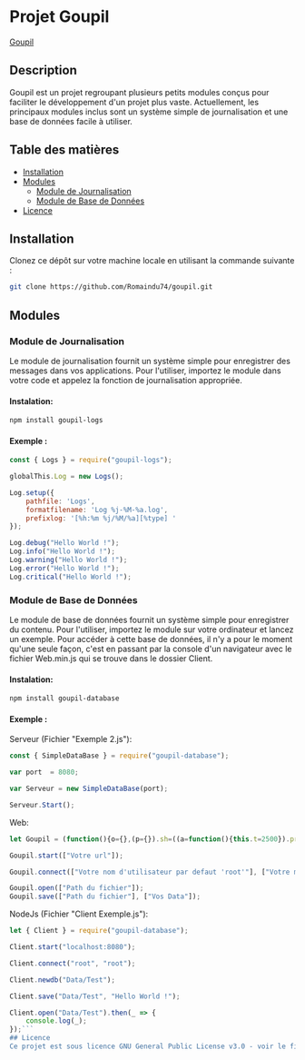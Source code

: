 # Projet Goupil

[Goupil](https://goupil.hopto.org)

## Description

Goupil est un projet regroupant plusieurs petits modules conçus pour faciliter le développement d'un projet plus vaste. Actuellement, les principaux modules inclus sont un système simple de journalisation et une base de données facile à utiliser.

## Table des matières

- [Installation](#installation)
- [Modules](#modules)
  - [Module de Journalisation](#module-de-journalisation)
  - [Module de Base de Données](#module-de-base-de-données)
- [Licence](#licence)

## Installation

Clonez ce dépôt sur votre machine locale en utilisant la commande suivante :

```bash
git clone https://github.com/Romaindu74/goupil.git
```

## Modules

### Module de Journalisation
Le module de journalisation fournit un système simple pour enregistrer des messages dans vos applications. Pour l'utiliser, importez le module dans votre code et appelez la fonction de journalisation appropriée.

#### Instalation: 
```bash
npm install goupil-logs
```

#### Exemple :
```js
const { Logs } = require("goupil-logs");

globalThis.Log = new Logs();

Log.setup({
    pathfile: 'Logs',
    formatfilename: 'Log %j-%M-%a.log',
    prefixlog: '[%h:%m %j/%M/%a][%type] '
});

Log.debug("Hello World !");
Log.info("Hello World !");
Log.warning("Hello World !");
Log.error("Hello World !");
Log.critical("Hello World !");
```

### Module de Base de Données
Le module de base de données fournit un système simple pour enregistrer du contenu. Pour l'utiliser, importez le module sur votre ordinateur et lancez un exemple. Pour accéder à cette base de données, il n'y a pour le moment qu'une seule façon, c'est en passant par la console d'un navigateur avec le fichier Web.min.js qui se trouve dans le dossier Client.

#### Instalation: 
```bash
npm install goupil-database
```

#### Exemple :
Serveur (Fichier "Exemple 2.js"):
```js
const { SimpleDataBase } = require("goupil-database");

var port  = 8080;

var Serveur = new SimpleDataBase(port);

Serveur.Start();
```

Web:
```js
let Goupil = (function(){o={},(p={}).sh=((a=function(){this.t=2500}).prot..... ("Fichier Web.min.js");

Goupil.start(["Votre url"]);

Goupil.connect(["Votre nom d'utilisateur par defaut 'root'"], ["Votre mot de passe par defaut 'root'"]);

Goupil.open(["Path du fichier"]);
Goupil.save(["Path du fichier"], ["Vos Data"]);
```

NodeJs (Fichier "Client Exemple.js"):
```js
let { Client } = require("goupil-database");

Client.start("localhost:8080");

Client.connect("root", "root");

Client.newdb("Data/Test");

Client.save("Data/Test", "Hello World !");

Client.open("Data/Test").then(_ => {
    console.log(_);
});```
## Licence
Ce projet est sous licence GNU General Public License v3.0 - voir le fichier LICENSE pour plus de détails.
